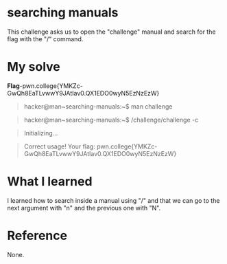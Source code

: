 # searching manuals
This challenge asks us to open the "challenge" manual and search for the flag with the "/" command.
# My solve
**Flag**-pwn.college{YMKZc-GwQh8EaTLvwwY9JAtIav0.QX1EDO0wyN5EzNzEzW}

>hacker@man~searching-manuals:~$ man challenge

>hacker@man~searching-manuals:~$ /challenge/challenge -c

>Initializing...

>Correct usage! Your flag: pwn.college{YMKZc-GwQh8EaTLvwwY9JAtIav0.QX1EDO0wyN5EzNzEzW}

# What I learned
I learned how to search inside a manual using "/" and that we can go to the next argument with "n" and the previous one with "N". 
# Reference
None.
